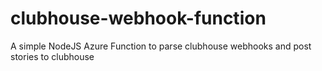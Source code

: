 # clubhouse-webhook-function
A simple NodeJS Azure Function to parse clubhouse webhooks and post stories to clubhouse
